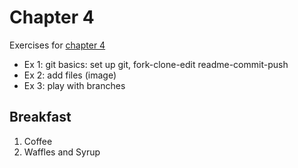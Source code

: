 # Chapter 4

Exercises for [chapter 4](https://faculty.washington.edu/otoomet/info201-book/git-basics.html)

* Ex 1: git basics: set up git, fork-clone-edit readme-commit-push
* Ex 2: add files (image)
* Ex 3: play with branches

## Breakfast

1. Coffee
2. Waffles and Syrup